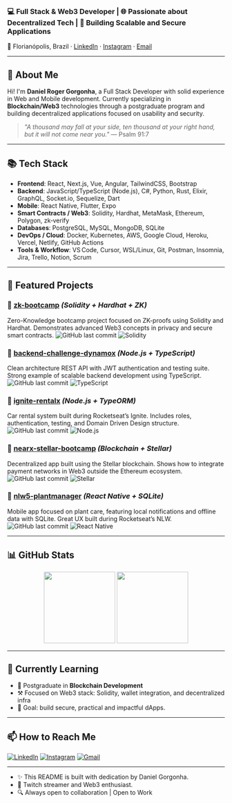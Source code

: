### 💻 Full Stack & Web3 Developer | 🌐 Passionate about Decentralized Tech | 🎯 Building Scalable and Secure Applications

📍 Florianópolis, Brazil · [LinkedIn](https://www.linkedin.com/in/danielgorgonha1/) · [Instagram](https://instagram.com/danielgorgonha1) · [Email](mailto:rogergorgonha@gmail.com)

---

## 👋 About Me

Hi! I'm **Daniel Roger Gorgonha**, a Full Stack Developer with solid experience in Web and Mobile development. Currently specializing in **Blockchain/Web3** technologies through a postgraduate program and building decentralized applications focused on usability and security.

> *"A thousand may fall at your side, ten thousand at your right hand, but it will not come near you."*
> — Psalm 91:7

---

## 📚 Tech Stack

* **Frontend**: React, Next.js, Vue, Angular, TailwindCSS, Bootstrap
* **Backend**: JavaScript/TypeScript (Node.js), C#, Python, Rust, Elixir, GraphQL, Socket.io, Sequelize, Dart
* **Mobile**: React Native, Flutter, Expo
* **Smart Contracts / Web3**: Solidity, Hardhat, MetaMask, Ethereum, Polygon, zk‑verify
* **Databases**: PostgreSQL, MySQL, MongoDB, SQLite
* **DevOps / Cloud**: Docker, Kubernetes, AWS, Google Cloud, Heroku, Vercel, Netlify, GitHub Actions
* **Tools & Workflow**: VS Code, Cursor, WSL/Linux, Git, Postman, Insomnia, Jira, Trello, Notion, Scrum

---

## 🚀 Featured Projects

### 🔹 [zk-bootcamp](https://github.com/danielgorgonha/zk-bootcamp) *(Solidity + Hardhat + ZK)*

Zero-Knowledge bootcamp project focused on ZK-proofs using Solidity and Hardhat. Demonstrates advanced Web3 concepts in privacy and secure smart contracts.
![GitHub last commit](https://img.shields.io/github/last-commit/danielgorgonha/zk-bootcamp) ![Solidity](https://img.shields.io/badge/solidity-%23363636.svg?style=flat\&logo=solidity\&logoColor=white)

### 🔹 [backend-challenge-dynamox](https://github.com/danielgorgonha/backend-challenge-dynamox) *(Node.js + TypeScript)*

Clean architecture REST API with JWT authentication and testing suite. Strong example of scalable backend development using TypeScript.
![GitHub last commit](https://img.shields.io/github/last-commit/danielgorgonha/backend-challenge-dynamox) ![TypeScript](https://img.shields.io/badge/TypeScript-007ACC?style=flat\&logo=typescript\&logoColor=white)

### 🔹 [ignite-rentalx](https://github.com/danielgorgonha/ignite-rentalx) *(Node.js + TypeORM)*

Car rental system built during Rocketseat’s Ignite. Includes roles, authentication, testing, and Domain Driven Design structure.
![GitHub last commit](https://img.shields.io/github/last-commit/danielgorgonha/ignite-rentalx) ![Node.js](https://img.shields.io/badge/Node.js-339933?style=flat\&logo=node-dot-js\&logoColor=white)

### 🔹 [nearx-stellar-bootcamp](https://github.com/danielgorgonha/nearx-stellar-bootcamp) *(Blockchain + Stellar)*

Decentralized app built using the Stellar blockchain. Shows how to integrate payment networks in Web3 outside the Ethereum ecosystem.
![GitHub last commit](https://img.shields.io/github/last-commit/danielgorgonha/nearx-stellar-bootcamp) ![Stellar](https://img.shields.io/badge/Stellar-7D00FF?style=flat\&logo=stellar\&logoColor=white)

### 🔹 [nlw5-plantmanager](https://github.com/danielgorgonha/nlw5-plantmanager) *(React Native + SQLite)*

Mobile app focused on plant care, featuring local notifications and offline data with SQLite. Great UX built during Rocketseat’s NLW.
![GitHub last commit](https://img.shields.io/github/last-commit/danielgorgonha/nlw5-plantmanager) ![React Native](https://img.shields.io/badge/React_Native-20232A?style=flat\&logo=react\&logoColor=61DAFB)

---

<!-- ## 📌 Pinned Visual Projects

<p align="center">
  <a href="https://github.com/danielgorgonha/backend-challenge-dynamox">
    <img src="https://github-readme-stats.vercel.app/api/pin/?username=danielgorgonha&repo=backend-challenge-dynamox&theme=tokyonight"/>
  </a>
  <a href="https://github.com/danielgorgonha/zk-bootcamp">
    <img src="https://github-readme-stats.vercel.app/api/pin/?username=danielgorgonha&repo=zk-bootcamp&theme=tokyonight"/>
  </a>
</p>

--- 
-->

## 📊 GitHub Stats

<p align="center">
  <img src="https://github-readme-stats.vercel.app/api?username=danielgorgonha&show_icons=true&theme=tokyonight" height="165" />
  <img src="https://github-readme-stats.vercel.app/api/top-langs/?username=danielgorgonha&layout=compact&theme=tokyonight" height="165" />
</p>

---

## 🧩 Currently Learning

- 📘 Postgraduate in **Blockchain Development**
- ⚒️ Focused on Web3 stack: Solidity, wallet integration, and decentralized infra
- 🎯 Goal: build secure, practical and impactful dApps.

---

## 📫 How to Reach Me

[![LinkedIn](https://img.shields.io/badge/-danielgorgonha1-05122A?logo=linkedin)](https://www.linkedin.com/in/danielgorgonha1/)
[![Instagram](https://img.shields.io/badge/-danielgorgonha1-05122A?logo=instagram)](https://instagram.com/danielgorgonha1)
[![Gmail](https://img.shields.io/badge/-rogergorgonha@gmail.com-05122A?logo=gmail)](mailto:rogergorgonha@gmail.com)

---

- ✨ This README is built with dedication by Daniel Gorgonha.
- 📡 Twitch streamer and Web3 enthusiast.
- 🔍 Always open to collaboration | Open to Work
